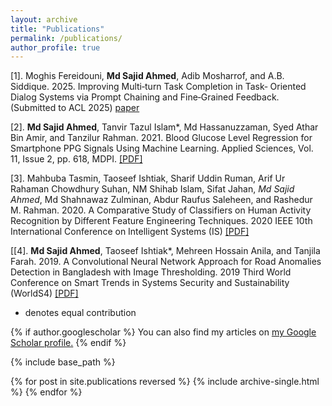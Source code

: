```yaml
---
layout: archive
title: "Publications"
permalink: /publications/
author_profile: true
---
```


[1]. Moghis Fereidouni, **Md Sajid Ahmed**, Adib Mosharrof, and A.B. Siddique. 2025. Improving Multi‑turn Task Completion in Task‑
Oriented Dialog Systems via Prompt Chaining and Fine‑Grained Feedback. (Submitted to ACL 2025) [paper](https://arxiv.org/abs/2502.13298)

[2]. **Md Sajid Ahmed**, Tanvir Tazul Islam*, Md Hassanuzzaman, Syed Athar Bin Amir, and Tanzilur Rahman. 2021. Blood Glucose Level
Regression for Smartphone PPG Signals Using Machine Learning. Applied Sciences, Vol. 11, Issue 2, pp. 618, MDPI. [[PDF]](https://www.mdpi.com/2076-3417/11/2/618)

[3]. Mahbuba Tasmin, Taoseef Ishtiak, Sharif Uddin Ruman, Arif Ur Rahaman Chowdhury Suhan, NM Shihab Islam, Sifat Jahan, *Md Sajid
Ahmed*, Md Shahnawaz Zulminan, Abdur Raufus Saleheen, and Rashedur M. Rahman. 2020. A Comparative Study of Classifiers on
Human Activity Recognition by Different Feature Engineering Techniques. 2020 IEEE 10th International Conference on Intelligent
Systems (IS) [[PDF]](https://ieeexplore.ieee.org/document/9199934)

[[4]. **Md Sajid Ahmed**, Taoseef Ishtiak*, Mehreen Hossain Anila, and Tanjila Farah. 2019. A Convolutional Neural Network Approach
for Road Anomalies Detection in Bangladesh with Image Thresholding. 2019 Third World Conference on Smart Trends in Systems
Security and Sustainability (WorldS4) [[PDF]](https://ieeexplore.ieee.org/document/8903936)

* denotes equal contribution


{% if author.googlescholar %}
  You can also find my articles on <u><a href="{{author.googlescholar}}">my Google Scholar profile</a>.</u>
{% endif %}

{% include base_path %}

{% for post in site.publications reversed %}
  {% include archive-single.html %}
{% endfor %}
